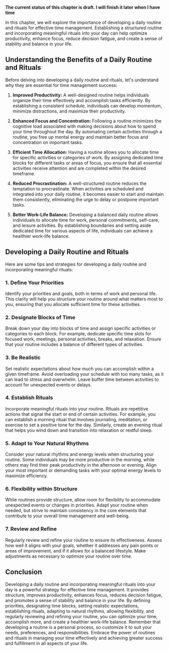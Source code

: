 **The current status of this chapter is draft. I will finish it later when I have time**

In this chapter, we will explore the importance of developing a daily routine and rituals for effective time management. Establishing a structured routine and incorporating meaningful rituals into your day can help optimize productivity, enhance focus, reduce decision fatigue, and create a sense of stability and balance in your life.

Understanding the Benefits of a Daily Routine and Rituals
---------------------------------------------------------

Before delving into developing a daily routine and rituals, let's understand why they are essential for time management success:

1. **Improved Productivity:** A well-designed routine helps individuals organize their time effectively and accomplish tasks efficiently. By establishing a consistent schedule, individuals can develop momentum, minimize distractions, and maximize their productivity.

2. **Enhanced Focus and Concentration:** Following a routine minimizes the cognitive load associated with making decisions about how to spend your time throughout the day. By automating certain activities through a routine, you free up mental energy and maintain better focus and concentration on important tasks.

3. **Efficient Time Allocation:** Having a routine allows you to allocate time for specific activities or categories of work. By assigning dedicated time blocks for different tasks or areas of focus, you ensure that all essential activities receive attention and are completed within the desired timeframe.

4. **Reduced Procrastination:** A well-structured routine reduces the temptation to procrastinate. When activities are scheduled and integrated into your daily routine, it becomes easier to start and maintain them consistently, eliminating the urge to delay or postpone important tasks.

5. **Better Work-Life Balance:** Developing a balanced daily routine allows individuals to allocate time for work, personal commitments, self-care, and leisure activities. By establishing boundaries and setting aside dedicated time for various aspects of life, individuals can achieve a healthier work-life balance.

Developing a Daily Routine and Rituals
--------------------------------------

Here are some tips and strategies for developing a daily routine and incorporating meaningful rituals:

### 1. **Define Your Priorities**

Identify your priorities and goals, both in terms of work and personal life. This clarity will help you structure your routine around what matters most to you, ensuring that you allocate sufficient time for these activities.

### 2. **Designate Blocks of Time**

Break down your day into blocks of time and assign specific activities or categories to each block. For example, dedicate specific time slots for focused work, meetings, personal activities, breaks, and relaxation. Ensure that your routine includes a balance of different types of activities.

### 3. **Be Realistic**

Set realistic expectations about how much you can accomplish within a given timeframe. Avoid overloading your schedule with too many tasks, as it can lead to stress and overwhelm. Leave buffer time between activities to account for unexpected events or delays.

### 4. **Establish Rituals**

Incorporate meaningful rituals into your routine. Rituals are repetitive actions that signal the start or end of certain activities. For example, you can establish a morning ritual that involves journaling, meditation, or exercise to set a positive tone for the day. Similarly, create an evening ritual that helps you wind down and transition into relaxation or restful sleep.

### 5. **Adapt to Your Natural Rhythms**

Consider your natural rhythms and energy levels when structuring your routine. Some individuals may be more productive in the morning, while others may find their peak productivity in the afternoon or evening. Align your most important or demanding tasks with your optimal energy levels to maximize efficiency.

### 6. **Flexibility within Structure**

While routines provide structure, allow room for flexibility to accommodate unexpected events or changes in priorities. Adapt your routine when needed, but strive to maintain consistency in the core elements that contribute to your overall time management and well-being.

### 7. **Review and Refine**

Regularly review and refine your routine to ensure its effectiveness. Assess how well it aligns with your goals, whether it addresses any pain points or areas of improvement, and if it allows for a balanced lifestyle. Make adjustments as necessary to optimize your routine over time.

Conclusion
----------

Developing a daily routine and incorporating meaningful rituals into your day is a powerful strategy for effective time management. It provides structure, improves productivity, enhances focus, reduces decision fatigue, and promotes a sense of stability and balance in your life. By defining priorities, designating time blocks, setting realistic expectations, establishing rituals, adapting to natural rhythms, allowing flexibility, and regularly reviewing and refining your routine, you can optimize your time, accomplish more, and create a healthier work-life balance. Remember that developing a routine is a personal process, so customize it to suit your needs, preferences, and responsibilities. Embrace the power of routines and rituals in managing your time effectively and achieving greater success and fulfillment in all aspects of your life.
